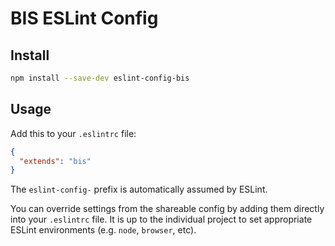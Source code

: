 # BIS ESLint Config

## Install

```bash
npm install --save-dev eslint-config-bis
```

## Usage

Add this to your `.eslintrc` file:

```json
{
  "extends": "bis"
}
```

The `eslint-config-` prefix is automatically assumed by ESLint.

You can override settings from the shareable config by adding them directly into your `.eslintrc` file. It is up to the individual project to set appropriate ESLint environments (e.g. `node`, `browser`, etc).
